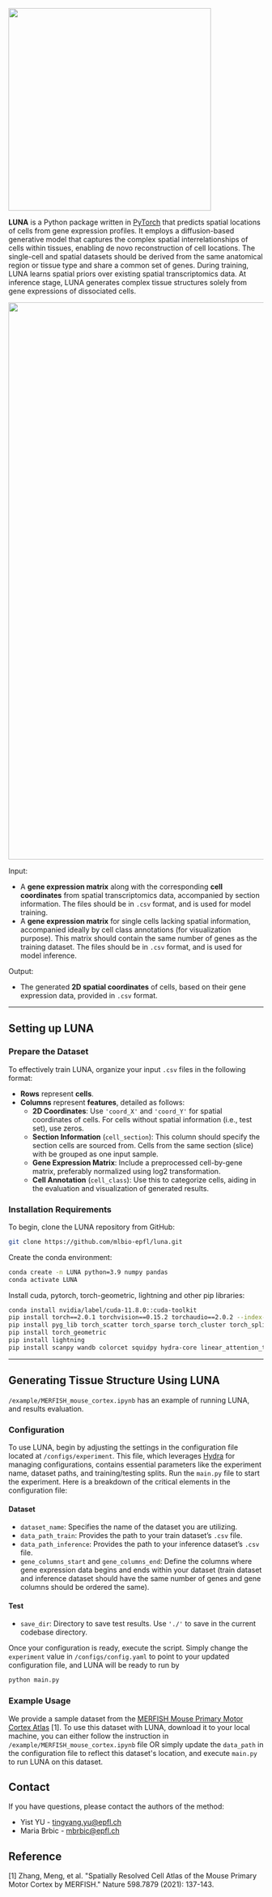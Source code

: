 <p>
<img src="https://github.com/mlbio-epfl/LUNA/blob/main/image/LUNA.png" width="400" align="center">
</p>

**LUNA** is a Python package written in [PyTorch](https://pytorch.org/) that predicts spatial locations of cells from gene expression profiles. It employs a diffusion-based generative model that captures the complex spatial interrelationships of cells within tissues, enabling de novo reconstruction of cell locations. The single-cell and spatial datasets should be derived from the same anatomical region or tissue type and share a common set of genes. During training, LUNA learns spatial priors over existing spatial transcriptomics data. At inference stage, LUNA generates complex tissue structures solely from gene expressions of dissociated cells.

<p align="center">
<img src="https://github.com/mlbio-epfl/LUNA/blob/main/image/LUNA_Framework.png" width="1100" align="center">
</p>

Input:
- A **gene expression matrix** along with the corresponding **cell coordinates** from spatial transcriptomics data, accompanied by section information. The files should be in `.csv` format, and is used for model training.
- A **gene expression matrix** for single cells lacking spatial information, accompanied ideally by cell class annotations (for visualization purpose). This matrix should contain the same number of genes as the training dataset. The files should be in `.csv` format, and is used for model inference. 

Output:
- The generated **2D spatial coordinates** of cells, based on their gene expression data, provided in `.csv` format.

---

## Setting up LUNA

### Prepare the Dataset
To effectively train LUNA, organize your input `.csv` files in the following format:
- **Rows** represent **cells**.
- **Columns** represent **features**, detailed as follows:
  - **2D Coordinates**: Use `'coord_X'` and `'coord_Y'` for spatial coordinates of cells. For cells without spatial information (i.e., test set), use zeros.
  - **Section Information** (`cell_section`): This column should specify the section cells are sourced from. Cells from the same section (slice) with be grouped as one input sample. 
  - **Gene Expression Matrix**: Include a preprocessed cell-by-gene matrix, preferably normalized using log2 transformation.
  - **Cell Annotation** (`cell_class`): Use this to categorize cells, aiding in the evaluation and visualization of generated results.

### Installation Requirements

To begin, clone the LUNA repository from GitHub:

```bash
git clone https://github.com/mlbio-epfl/luna.git
```

Create the conda environment:
```bash
conda create -n LUNA python=3.9 numpy pandas
conda activate LUNA
```

Install cuda, pytorch, torch-geometric, lightning and other pip libraries: 
```bash
conda install nvidia/label/cuda-11.8.0::cuda-toolkit
pip install torch==2.0.1 torchvision==0.15.2 torchaudio==2.0.2 --index-url https://download.pytorch.org/whl/cu118
pip install pyg_lib torch_scatter torch_sparse torch_cluster torch_spline_conv -f https://data.pyg.org/whl/torch-2.0.0+cu118.html
pip install torch_geometric
pip install lightning
pip install scanpy wandb colorcet squidpy hydra-core linear_attention_transformer
```
***
## Generating Tissue Structure Using LUNA

`/example/MERFISH_mouse_cortex.ipynb` has an example of running LUNA, and results evaluation.

### Configuration

To use LUNA, begin by adjusting the settings in the configuration file located at `/configs/experiment`. This file, which leverages [Hydra](https://hydra.cc/docs/intro/) for managing configurations, contains essential parameters like the experiment name, dataset paths, and training/testing splits. Run the `main.py` file to start the experiment. Here is a breakdown of the critical elements in the configuration file:

#### Dataset
- `dataset_name`: Specifies the name of the dataset you are utilizing.
- `data_path_train`: Provides the path to your train dataset’s `.csv` file.
- `data_path_inference`: Provides the path to your inference dataset’s `.csv` file.
- `gene_columns_start` and `gene_columns_end`: Define the columns where gene expression data begins and ends within your dataset (train dataset and inference dataset should have the same number of genes and gene columns should be ordered the same).

#### Test
- `save_dir`: Directory to save test results. Use `'./'` to save in the current codebase directory.

Once your configuration is ready, execute the script. Simply change the `experiment` value in `/configs/config.yaml` to point to your updated configuration file, and LUNA will be ready to run by

```python
python main.py 
```

### Example Usage

We provide a sample dataset from the [MERFISH Mouse Primary Motor Cortex Atlas](https://drive.google.com/file/d/1YP1s_dERAUh7vXUjMRSvuFJllGBX8tYr/view?usp=drive_link) [1]. To use this dataset with LUNA, download it to your local machine, you can either follow the instruction in `/example/MERFISH_mouse_cortex.ipynb` file OR simply update the `data_path` in the configuration file to reflect this dataset's location, and execute `main.py` to run LUNA on this dataset.

## Contact

If you have questions, please contact the authors of the method:
- Yist YU - <tingyang.yu@epfl.ch>  
- Maria Brbic - <mbrbic@epfl.ch>

## Reference
[1] Zhang, Meng, et al. "Spatially Resolved Cell Atlas of the Mouse Primary Motor Cortex by MERFISH." Nature 598.7879 (2021): 137-143.


